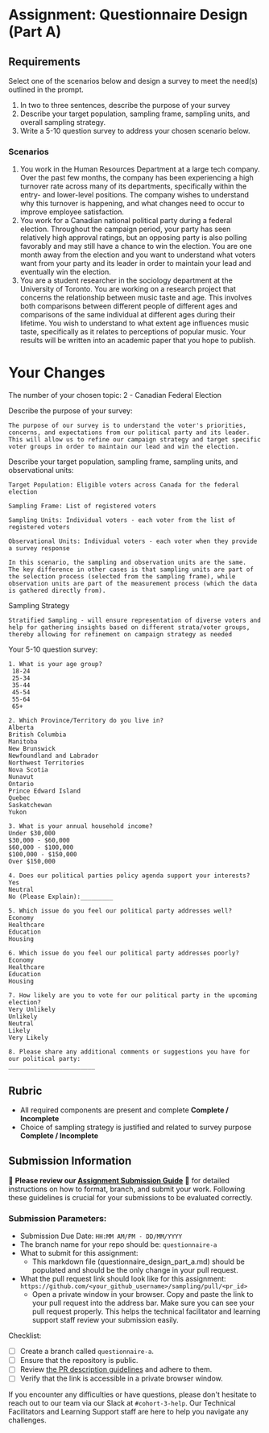 # Assignment: Questionnaire Design (Part A)

## Requirements
Select one of the scenarios below and design a survey to meet the need(s) outlined in the prompt.

1.	In two to three sentences, describe the purpose of your survey
2.	Describe your target population, sampling frame, sampling units, and overall sampling strategy.
3.	Write a 5-10 question survey to address your chosen scenario below.


### Scenarios
1.	You work in the Human Resources Department at a large tech company. Over the past few months, the company has been experiencing a high turnover rate across many of its departments, specifically within the entry- and lower-level positions. The company wishes to understand why this turnover is happening, and what changes need to occur to improve employee satisfaction.
2.	You work for a Canadian national political party during a federal election. Throughout the campaign period, your party has seen relatively high approval ratings, but an opposing party is also polling favorably and may still have a chance to win the election. You are one month away from the election and you want to understand what voters want from your party and its leader in order to maintain your lead and eventually win the election.
3.	You are a student researcher in the sociology department at the University of Toronto. You are working on a research project that concerns the relationship between music taste and age. This involves both comparisons between different people of different ages and comparisons of the same individual at different ages during their lifetime. You wish to understand to what extent age influences music taste, specifically as it relates to perceptions of popular music. Your results will be written into an academic paper that you hope to publish.


# Your Changes

The number of your chosen topic: 2 - Canadian Federal Election

Describe the purpose of your survey:
```
The purpose of our survey is to understand the voter's priorities, concerns, and expectations from our political party and its leader. 
This will allow us to refine our campaign strategy and target specific voter groups in order to maintain our lead and win the election. 
```

Describe your target population, sampling frame, sampling units, and observational units:
```
Target Population: Eligible voters across Canada for the federal election

Sampling Frame: List of registered voters

Sampling Units: Individual voters - each voter from the list of registered voters

Observational Units: Individual voters - each voter when they provide a survey response

In this scenario, the sampling and observation units are the same. 
The key difference in other cases is that sampling units are part of the selection process (selected from the sampling frame), while observation units are part of the measurement process (which the data is gathered directly from).
```

Sampling Strategy
```
Stratified Sampling - will ensure representation of diverse voters and help for gathering insights based on different strata/voter groups, thereby allowing for refinement on campaign strategy as needed
```

Your 5-10 question survey:
```
1. What is your age group?
 18-24
 25-34
 35-44
 45-54
 55-64
 65+

2. Which Province/Territory do you live in?
Alberta
British Columbia
Manitoba
New Brunswick
Newfoundland and Labrador
Northwest Territories
Nova Scotia
Nunavut
Ontario
Prince Edward Island
Quebec
Saskatchewan
Yukon

3. What is your annual household income?
Under $30,000
$30,000 - $60,000
$60,000 - $100,000
$100,000 - $150,000
Over $150,000

4. Does our political parties policy agenda support your interests?
Yes
Neutral
No (Please Explain):_________

5. Which issue do you feel our political party addresses well?
Economy
Healthcare
Education
Housing

6. Which issue do you feel our political party addresses poorly?
Economy
Healthcare
Education
Housing

7. How likely are you to vote for our political party in the upcoming election?
Very Unlikely
Unlikely
Neutral
Likely
Very Likely

8. Please share any additional comments or suggestions you have for our political party:
________________________
```

## Rubric

-	All required components are present and complete **Complete / Incomplete**
-	Choice of sampling strategy is justified and related to survey purpose **Complete / Incomplete**

## Submission Information

🚨 **Please review our [Assignment Submission Guide](https://github.com/UofT-DSI/onboarding/blob/main/onboarding_documents/submissions.md)** 🚨 for detailed instructions on how to format, branch, and submit your work. Following these guidelines is crucial for your submissions to be evaluated correctly.

### Submission Parameters:
* Submission Due Date: `HH:MM AM/PM - DD/MM/YYYY`
* The branch name for your repo should be: `questionnaire-a`
* What to submit for this assignment:
    * This markdown file (questionnaire_design_part_a.md) should be populated and should be the only change in your pull request.
* What the pull request link should look like for this assignment: `https://github.com/<your_github_username>/sampling/pull/<pr_id>`
    * Open a private window in your browser. Copy and paste the link to your pull request into the address bar. Make sure you can see your pull request properly. This helps the technical facilitator and learning support staff review your submission easily.

Checklist:
- [ ] Create a branch called `questionnaire-a`.
- [ ] Ensure that the repository is public.
- [ ] Review [the PR description guidelines](https://github.com/UofT-DSI/onboarding/blob/main/onboarding_documents/submissions.md#guidelines-for-pull-request-descriptions) and adhere to them.
- [ ] Verify that the link is accessible in a private browser window.

If you encounter any difficulties or have questions, please don't hesitate to reach out to our team via our Slack at `#cohort-3-help`. Our Technical Facilitators and Learning Support staff are here to help you navigate any challenges.

